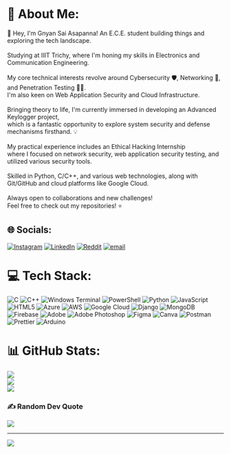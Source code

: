 # 💫 About Me:
👋 Hey, I'm Gnyan Sai Asapanna! An E.C.E. student building things and exploring the tech landscape.<br><br>Studying at IIIT Trichy, where I'm honing my skills in Electronics and Communication Engineering.<br><br>My core technical interests revolve around Cybersecurity 🛡️, Networking 🔗, and Penetration Testing 🕵️‍♂️. <br>I'm also keen on Web Application Security and Cloud Infrastructure.<br><br>Bringing theory to life, I'm currently immersed in developing an Advanced Keylogger project, <br>which is a fantastic opportunity to explore system security and defense mechanisms firsthand. 💡<br><br>My practical experience includes an Ethical Hacking Internship <br>where I focused on network security, web application security testing, and utilized various security tools.<br><br>Skilled in Python, C/C++, and various web technologies, along with Git/GitHub and cloud platforms like Google Cloud.<br><br>Always open to collaborations and new challenges!<br>Feel free to check out my repositories! ⭐


## 🌐 Socials:
[![Instagram](https://img.shields.io/badge/Instagram-%23E4405F.svg?logo=Instagram&logoColor=white)](https://instagram.com/https://www.instagram.com/gnyansai.a?igsh=bDVtMGQ5Z3cxczJi) [![LinkedIn](https://img.shields.io/badge/LinkedIn-%230077B5.svg?logo=linkedin&logoColor=white)](https://linkedin.com/in/https://www.linkedin.com/in/gnyan-sai-a-18755a265/) [![Reddit](https://img.shields.io/badge/Reddit-%23FF4500.svg?logo=Reddit&logoColor=white)](https://reddit.com/user/https://www.reddit.com/u/iamgnyansai_1167/s/EYbr5dhTUy) [![email](https://img.shields.io/badge/Email-D14836?logo=gmail&logoColor=white)](mailto:asapannagnyansai1167@gmail.com) 

# 💻 Tech Stack:
![C](https://img.shields.io/badge/c-%2300599C.svg?style=for-the-badge&logo=c&logoColor=white) ![C++](https://img.shields.io/badge/c++-%2300599C.svg?style=for-the-badge&logo=c%2B%2B&logoColor=white) ![Windows Terminal](https://img.shields.io/badge/Windows%20Terminal-%234D4D4D.svg?style=for-the-badge&logo=windows-terminal&logoColor=white) ![PowerShell](https://img.shields.io/badge/PowerShell-%235391FE.svg?style=for-the-badge&logo=powershell&logoColor=white) ![Python](https://img.shields.io/badge/python-3670A0?style=for-the-badge&logo=python&logoColor=ffdd54) ![JavaScript](https://img.shields.io/badge/javascript-%23323330.svg?style=for-the-badge&logo=javascript&logoColor=%23F7DF1E) ![HTML5](https://img.shields.io/badge/html5-%23E34F26.svg?style=for-the-badge&logo=html5&logoColor=white) ![Azure](https://img.shields.io/badge/azure-%230072C6.svg?style=for-the-badge&logo=microsoftazure&logoColor=white) ![AWS](https://img.shields.io/badge/AWS-%23FF9900.svg?style=for-the-badge&logo=amazon-aws&logoColor=white) ![Google Cloud](https://img.shields.io/badge/GoogleCloud-%234285F4.svg?style=for-the-badge&logo=google-cloud&logoColor=white) ![Django](https://img.shields.io/badge/django-%23092E20.svg?style=for-the-badge&logo=django&logoColor=white) ![MongoDB](https://img.shields.io/badge/MongoDB-%234ea94b.svg?style=for-the-badge&logo=mongodb&logoColor=white) ![Firebase](https://img.shields.io/badge/firebase-a08021?style=for-the-badge&logo=firebase&logoColor=ffcd34) ![Adobe](https://img.shields.io/badge/adobe-%23FF0000.svg?style=for-the-badge&logo=adobe&logoColor=white) ![Adobe Photoshop](https://img.shields.io/badge/adobe%20photoshop-%2331A8FF.svg?style=for-the-badge&logo=adobe%20photoshop&logoColor=white) ![Figma](https://img.shields.io/badge/figma-%23F24E1E.svg?style=for-the-badge&logo=figma&logoColor=white) ![Canva](https://img.shields.io/badge/Canva-%2300C4CC.svg?style=for-the-badge&logo=Canva&logoColor=white) ![Postman](https://img.shields.io/badge/Postman-FF6C37?style=for-the-badge&logo=postman&logoColor=white) ![Prettier](https://img.shields.io/badge/prettier-%23F7B93E.svg?style=for-the-badge&logo=prettier&logoColor=black) ![Arduino](https://img.shields.io/badge/-Arduino-00979D?style=for-the-badge&logo=Arduino&logoColor=white)
# 📊 GitHub Stats:
![](https://github-readme-stats.vercel.app/api?username=gnyansaiA&theme=dark&hide_border=false&include_all_commits=true&count_private=true)<br/>
![](https://nirzak-streak-stats.vercel.app/?user=gnyansaiA&theme=dark&hide_border=false)<br/>
![](https://github-readme-stats.vercel.app/api/top-langs/?username=gnyansaiA&theme=dark&hide_border=false&include_all_commits=true&count_private=true&layout=compact)

### ✍️ Random Dev Quote
![](https://quotes-github-readme.vercel.app/api?type=horizontal&theme=radical)

---
[![](https://visitcount.itsvg.in/api?id=gnyansaiA&icon=0&color=0)](https://visitcount.itsvg.in)

<!-- Proudly created with GPRM ( https://gprm.itsvg.in ) -->
